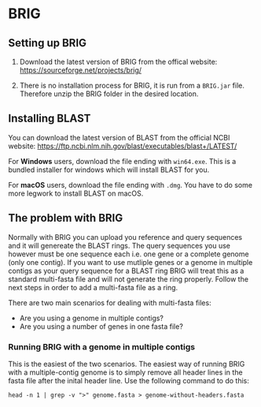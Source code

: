 # BRIG
## Setting up BRIG
1. Download the latest version of BRIG from the offical website: https://sourceforge.net/projects/brig/

2. There is no installation process for BRIG, it is run from a `BRIG.jar` file. Therefore unzip the BRIG folder in the desired location.

## Installing BLAST
You can download the latest version of BLAST from the official NCBI website: https://ftp.ncbi.nlm.nih.gov/blast/executables/blast+/LATEST/

For **Windows** users, download the file ending with `win64.exe`. This is a bundled installer for windows which will install BLAST for you.

For **macOS** users, download the file ending with `.dmg`. You have to do some more legwork to install BLAST on macOS.

## The problem with BRIG

Normally with BRIG you can upload you reference and query sequences and it will genereate the BLAST rings. The query sequences you use however must be one sequence each i.e. one gene or a complete genome (only one contig). If you want to use mutliple genes or a genome in multiple contigs as your query sequence for a BLAST ring BRIG will treat this as a standard multi-fasta file and will not generate the ring properly. Follow the next steps in order to add a multi-fasta file as a ring.

There are two main scenarios for dealing with multi-fasta files:

- Are you using a genome in multiple contigs?
- Are you using a number of genes in one fasta file?

### Running BRIG with a genome in multiple contigs

This is the easiest of the two scenarios. The easiest way of running BRIG with a multiple-contig genome is to simply remove all header lines in the fasta file after the inital header line. Use the following command to do this:

```head -n 1 | grep -v ">" genome.fasta > genome-without-headers.fasta```

